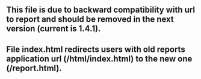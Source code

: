 ## This file is due to backward compatibility with url to report and should be removed in the next version (current is 1.4.1).
## File index.html redirects users with old reports application url (/html/index.html) to the new one (/report.html).
